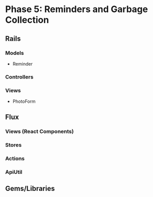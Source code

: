 # Phase 5: Reminders and Garbage Collection

## Rails
### Models
* Reminder

### Controllers


### Views
* PhotoForm

## Flux
### Views (React Components)


### Stores


### Actions


### ApiUtil


## Gems/Libraries
